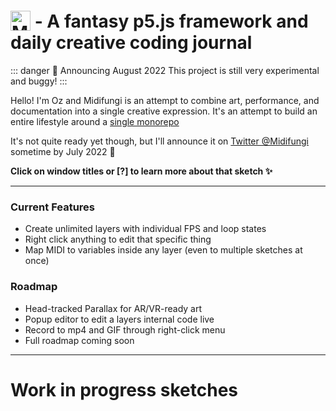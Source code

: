 # <img src="/midifungi-title.png" alt="Midifungi" title="Midifungi" style="height:32px; position: relative; top: 5px"> - A fantasy p5.js framework and daily creative coding journal

::: danger 📅 Announcing August 2022
This project is still very experimental and buggy!
:::

<div class="row">
  <div class="col-6">
    <Midifungi title="Scaly Slugs (NFT)" :layers="['@3/wallpaper', '@3/slugs', '@1/texturizer']" help="@3" />
  </div>
  <div class="col-6">
    <div class="custom-container tip">
      <p>Hello! I'm Oz and Midifungi is an attempt to combine art, performance, and documentation into a single creative expression. It's an attempt to build an entire lifestyle around a <a href="https://github.com/midifungi/midifungi.js" target="_blank">single monorepo</a></p>
      <p>It's not quite ready yet though, but I'll announce it on <a href="https://twitter.com/midifungi">Twitter @Midifungi</a> sometime by July 2022 👀</p>
      <p><strong>Click on window titles or [?] to learn more about that sketch ✨</strong></p>
    </div>
  </div>
</div>

<!-- @todo Automate this and include things like tags etc -->
---

<div class="row">
  <div class="col-6">
    <div class="custom-container tip">
      <h3 class="custom-container-title">Current Features</h3>
      <ul>
        <li>Create unlimited layers with individual FPS and loop states</li>
        <li>Right click anything to edit that specific thing</li>
        <li>Map MIDI to variables inside any layer (even to multiple sketches at once)</li>
      </ul>
    </div>
  </div>
  <div class="col-6">
    <div class="custom-container danger">
      <h3 class="custom-container-title">Roadmap</h3>
      <ul>
        <li>Head-tracked Parallax for AR/VR-ready art</li>
        <li>Popup editor to edit a layers internal code live</li>
        <li>Record to mp4 and GIF through right-click menu</li>
        <li>Full roadmap coming soon</li>
      </ul>
    </div>
  </div>
</div>

---

# Work in progress sketches

<div class="row">
  <div class="col-6">
    <Midifungi title="Francis Bacon Study 1" :layers="['@2/cube', '@2/brushify', '@2/emoji', '@1/texturizer']" help="@2" />
  </div>
  <div class="col-6">
    <Midifungi title="Ancient Visitors" :layers="['@1/bg', '@1/main', '@1/wall-chipper', '@1/texturizer']" help="@1" />
  </div>
</div>